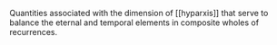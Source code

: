 Quantities associated with the dimension of [[hyparxis]] that serve to balance the eternal and temporal elements in composite wholes of recurrences.